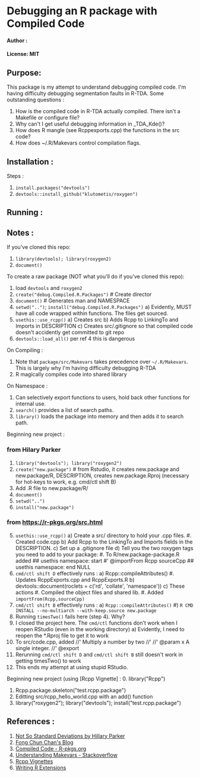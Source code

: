 # Debugging an R package with Compiled Code
#### Author : 
#### License: MIT 
## Purpose:
This package is my attempt to understand debugging compiled code. I'm having
difficulty debugging segmentation faults in R-TDA. Some outstanding questions :
1. How is the compiled code in R-TDA actually compiled. There isn't a Makefile or
   configure file?
2. Why can't I get useful debugging information in _TDA_Kde()?
3. How does R mangle (see Rcppexports.cpp) the functions in the src code?
4. How does ~/.R/Makevars control compilation flags.

## Installation :
Steps :
1. `install.packages("devtools")`
2. `devtools::install_github("klutometis/roxygen")`

## Running :

## Notes :
If you've cloned this repo:
1. `library(devtools); library(roxygen2)`
2. `document()`


To create a raw package (NOT what you'll do if you've cloned this repo): 
1. load `devtools` and `roxygen2`
2. `create("debug.Compiled.R.Packages")`    # Create director
3. `document()`                             # Generates man and NAMESPACE
4. `setwd("..")`; `install("debug.Compiled.R.Packages")`
    a) Evidently, MUST have all code wrapped within functions. The files get sourced.
5. `usethis::use_rcpp()` 
    a) Creates src
    b) Adds Rcpp to LinkingTo and Imports in DESCRIPTION
    c) Creates src/.gitignore so that compiled code doesn't accidently get
       committed to git repo
6. `devtools::load_all()` per ref 4 this is dangerous

On Compiling :
1. Note that `package/src/Makevars` takes precedence over `~/.R/Makevars`. This is
   largely why I'm having difficulty debugging R-TDA
2. R magically compiles code into shared library


On Namespace :
1. Can selectively export functions to users, hold back other functions for
   internal use.
2. `search()` provides a list of search paths.
3. `library()` loads the package into memory and then adds it to search path.


Beginning new project : 
### from Hilary Parker
1. `library("devtools"); library("roxygen2")`
2. `create("new.package")`    # from Rstudio, it creates new.package and new.package/R,
    DESCRIPTION, creates new.package.Rproj (necessary for hot-keys to work,
    e.g. cmd/ctl shift B)
3. Add .R file to new.package/R/
4. `document()`
5. `setwd("..")`
6. `install("new.package")`
### from https://r-pkgs.org/src.html
5. `usethis::use_rcpp()`
    a) Create a src/ directory to hold your .cpp files. 
        #. Created code.cpp
    b) Add Rcpp to the LinkingTo and Imports fields in the DESCRIPTION.
    c) Set up a .gitignore file 
    d) Tell you the two roxygen tags you need to add to your package:
        #. To R/new.package-package.R added 
            ## usethis namespace: start
            #' @importFrom Rcpp sourceCpp
            ## usethis namespace: end
            NULL
6. `cmd/ctl shift D` effectively runs :
    a) Rcpp::compileAttributes() 
        #. Updates RcppExports.cpp and RcppExports.R
    b) devtools::document(roclets = c('rd', 'collate', 'namespace'))
    c) These actions 
        #. Compiled the object files and shared lib.
        #. Added `importFrom(Rcpp,sourceCpp)`
7. `cmd/ctl shift B` effectively runs :
    a) `Rcpp::compileAttributes()`
    #) `R CMD INSTALL --no-multiarch --with-keep.source new.package`
8. Running `timesTwo()` fails here (step 4). Why?
9. I closed the project here. The `cmd/ctl` functions don't work when I reopen RStudio (even
   in the working directory)
    a) Evidently, I need to reopen the *.Rproj file to get it to work
9. To src/code.cpp, added 
    //' Multiply a number by two
    //' 
    //' @param x A single integer.
    //' @export 
10. Rerunning `cmd/ctl shift D` and `cmd/ctl shift B` still doesn't work in getting
    timesTwo() to work
11. This ends my attempt at using stupid RStudio.

Beginning new project (using [Rcpp Vignette] : 
0. library("Rcpp")
1. Rcpp.package.skeleton("test.rcpp.package")
2. Editting src/rcpp_hello_world.cpp with an add() function
3. library("roxygen2"); library("devtools"); install("test.rcpp.package")



## References :
1. [Not So Standard Deviations by Hillary Parker](https://hilaryparker.com/2014/04/29/writing-an-r-package-from-scratch/)
2. [Fong Chun Chan's Blog](https://tinyheero.github.io/jekyll/update/2015/07/26/making-your-first-R-package.html)
3. [Compiled Code - R-pkgs.org](https://r-pkgs.org/src.html)
4. [Understanding Makevars - Stackoverflow](https://stackoverflow.com/a/43599233/4021436)
5. [Rcpp Vignettes](https://cran.r-project.org/web/packages/Rcpp/vignettes/Rcpp-package.pdf)
6. [Writing R Extensions](https://cran.r-project.org/doc/manuals/R-exts.html)

